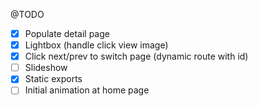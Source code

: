 @TODO

- [x] Populate detail page
- [x] Lightbox (handle click view image)
- [x] Click next/prev to switch page (dynamic route with id)
- [ ] Slideshow
- [x] Static exports
- [ ] Initial animation at home page
